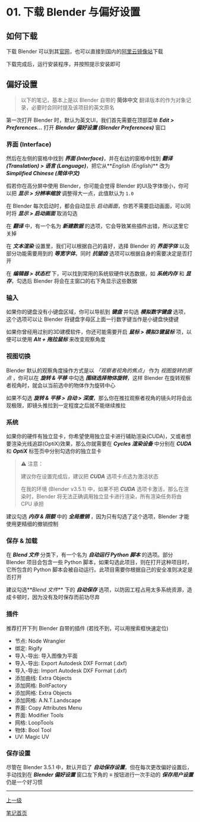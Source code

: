 # 01. 下载 Blender 与偏好设置

## 如何下载

下载 Blender 可以到其[官网](https://blender.org)，也可以直接到国内的[阿里云镜像站](https://mirrors.aliyun.com/blender/release)下载

下载完成后，运行安装程序，并按照提示安装即可

## 偏好设置

> 以下的笔记，基本上是以 Blender 自带的 **简体中文** 翻译版本的作为对象记录，必要时会同时提及该项目的英文原名

第一次打开 Blender 时，默认为英文UI，我们首先需要在顶部菜单 **<i>Edit > Preferences...</i>** 打开 **<i>Blender 偏好设置 (Blender Preferences)</i>** 窗口

### 界面 (Interface)

然后在左侧的窗格中找到 **<i>界面 (Interface)</i>**，并在右边的窗格中找到 **<i>翻译 (Translation) > 语言 (Language)</i>**，把它从**<i>English (English)</i>** 改为 **<i>Simplified Chinese (简体中文)</i>**

假若你在高分屏中使用 Blender，你可能会觉得 Blender 的UI及字体很小，你可以把 **<i>显示 > 分辨率缩放</i>** 调整得大一点，此值默认为 `1.0`

在 Blender 每次启动时，都会自动显示 *启动画面*，你若不需要启动画面，可以同时将 **<i>显示 > 启动画面</i>** 取消勾选

在 **<i>翻译</i>** 中，有一个名为 **<i>新建数据</i>** 的选项，它会导致某些插件出错，所以这里它关掉

在 **<i>文本渲染</i>** 设置里，我们可以根据自己的喜好，选择 Blender 的 **<i>界面字体</i>** 以及部分功能需要用到的 **<i>等宽字体</i>**，同时 **<i>抗锯齿</i>** 选项可以根据自身的需要决定是否打开

在 **<i>编辑器 > 状态栏</i>** 下，可以找到常用的系统软硬件状态数据，如 **<i>系统内存</i>** 和 **<i>显存</i>**，勾选后 Blender 将会在主窗口的右下角显示这些数据

### 输入

如果你的键盘没有小键盘区域，你可以导航到 **<i>键盘</i>** 并勾选 **<i>模拟数字键盘</i>** 选项，这个选项可以让 Blender 将键盘字母区上面一行数字键当作是小键盘快捷键

如果你曾经用过别的3D建模软件，你还可能需要开启 **<i>鼠标 > 模拟3键鼠标</i>** 项，以便可以使用 **<i>Alt + 拖拉鼠标</i>** 来改变观察角度

### 视图切换

Blender 默认的观察角度操作方式是以 *「观察者视角的焦点」* 作为 *视图旋转的原点* ，你可以在 **<i>旋转 & 平移</i>** 中勾选 **<i>围绕选择物体旋转</i>**，这样 Blender 在旋转观察者视角时，就会以当前选中的物体作为旋转中心

如果不勾选 **<i>旋转 & 平移 > 自动 > 深度</i>**，那么你在推拉观察者视角的镜头时将会出现极限，即镜头推拉到一定程度之后就不能继续推拉

### 系统

如果你的硬件有独立显卡，你希望使用独立显卡进行辅助渲染(CUDA)，又或者想要渲染光线追踪(OptiX)效果，那么你就需要在 **<i>Cycles 渲染设备</i>** 中分别在 **<i>CUDA</i>** 和 **<i>OptiX</i>** 标签页中分别勾选你的独立显卡

> ⚠ 注意：
> 
> 建议你在设置完成后，建议把 **<i>CUDA</i>** 选项卡点选为激活状态
> 
> 在我的环境 (Blender v3.5.1) 中，如果不把 **<i>CUDA</i>** 选项卡激活，那么在渲染时，Blender 将无法正确调用独立显卡进行渲染，所有渲染任务将由 CPU 承担

建议勾选 **<i>内存 & 限额</i>** 中的 **<i>全局撤销</i>** ，因为只有勾选了这个选项，Blender 才能使用更精细的撤销控制

### 保存 & 加载

在 **<i>Blend 文件</i>** 分类下，有一个名为 **<i>自动运行 Python 脚本</i>** 的选项。部分 Blender 项目会包含一些 Python 脚本，如果勾选此项目，则在打开这种项目时，它所包含的 Python 脚本会被自动运行。此项目需要你根据自己的安全准则决定是否打开

建议勾选**<i>Blend 文件</i>** 下的 **<i>自动保存</i>** 选项，以防因工程占用太多系统资源，造成卡顿时，因为没有及时保存而前功尽弃

### 插件

推荐打开下列 Blender 自带的插件 (若找不到，可以用搜索框快速定位)

+ 节点: Node Wrangler
+ 绑定: Rigify
+ 导入-导出:  导入图像为平面
+ 导入-导出: Export Autodesk DXF Format (.dxf)
+ 导入-导出: Import Autodesk DXF Format (.dxf)
+ 添加曲线: Extra Objects
+ 添加网格: BoltFactory
+ 添加网格: Extra Objects
+ 添加网格: A.N.T.Landscape
+ 界面: Copy Attributes Menu
+ 界面: Modifier Tools
+ 网格: LoopTools
+ 物体: Bool Tool
+ UV: Magic UV

### 保存设置

尽管在 Blender 3.5.1 中，默认开启了 **<i>自动保存设置</i>**，但在每次更改偏好设置后，手动找到在 **<i>Blender 偏好设置</i>** 窗口左下角的 **<i>≡</i>** 按钮进行一次手动的 **<i>保存用户设置</i>** 仍是一个好习惯

---

[上一级](./README.md)

[笔记首页](../../../README.md)